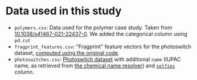 # Data used in this study 

- `polymers.csv`: Data used for the polymer case study. Taken from [10.1038/s41467-021-22437-0](https://www.nature.com/articles/s41467-021-22437-0). We added the categorical column using `pd.cut`
- `fragprint_features.csv`: "Fragprint" feature vectors for the photoswitch dataset, [computed using the original code](https://github.com/Ryan-Rhys/The-Photoswitch-Dataset/blob/master/property_prediction/data_utils.py).
- `photoswitches.csv`: [Photoswitch dataset](https://github.com/Ryan-Rhys/The-Photoswitch-Dataset) with additional `name` (IUPAC name, as retrieved from [the chemical name resolver](https://cactus.nci.nih.gov/chemical/structure)) and [`selfies`](https://github.com/aspuru-guzik-group/selfies) column.